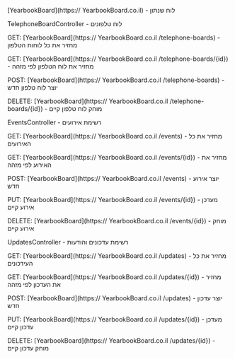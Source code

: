 [YearbookBoard](https:// YearbookBoard.co.il) - לוח שנתון

TelephoneBoardController - לוח טלפונים

GET: [YearbookBoard](https:// YearbookBoard.co.il /telephone-boards) - מחזיר את כל לוחות הטלפון

GET: [YearbookBoard](https:// YearbookBoard.co.il /telephone-boards/{id}) - מחזיר את לוח הטלפון לפי מזהה

POST: [YearbookBoard](https:// YearbookBoard.co.il /telephone-boards) - יוצר לוח טלפון חדש

DELETE: [YearbookBoard](https:// YearbookBoard.co.il /telephone-boards/{id}) - מוחק לוח טלפון קיים

EventsController - רשימת אירועים

GET: [YearbookBoard](https:// YearbookBoard.co.il /events) - מחזיר את כל האירועים

GET: [YearbookBoard](https:// YearbookBoard.co.il /events/{id}) - מחזיר את האירוע לפי מזהה

POST: [YearbookBoard](https:// YearbookBoard.co.il /events) - יוצר אירוע חדש

PUT: [YearbookBoard](https:// YearbookBoard.co.il /events/{id}) - מעדכן אירוע קיים

DELETE: [YearbookBoard](https:// YearbookBoard.co.il /events/{id}) - מוחק אירוע קיים

UpdatesController - רשימת עדכונים והודעות

GET: [YearbookBoard](https:// YearbookBoard.co.il /updates) - מחזיר את כל העידכונים

GET: [YearbookBoard](https:// YearbookBoard.co.il /updates/{id}) - מחזיר את העדכון לפי מזהה

POST: [YearbookBoard](https:// YearbookBoard.co.il /updates) - יוצר עדכון חדש

PUT: [YearbookBoard](https:// YearbookBoard.co.il /updates/{id}) - מעדכן עדכון קיים

DELETE: [YearbookBoard](https:// YearbookBoard.co.il /updates/{id}) - מוחק עדכון קיים

